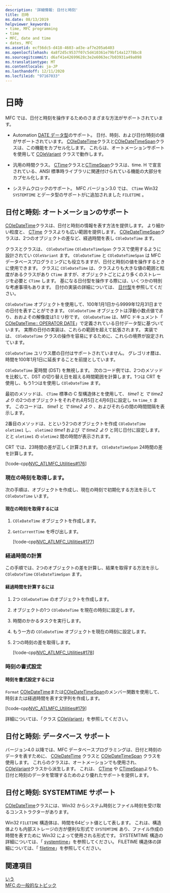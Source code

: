 ```yaml
---
description: '詳細情報: 日付と時刻'
title: 日時
ms.date: 08/13/2019
helpviewer_keywords:
- time, MFC programming
- time
- MFC, date and time
- dates, MFC
ms.assetid: ecf56dc5-d418-4603-ad3e-af7e205a6403
ms.openlocfilehash: 4a8f2d5c9537f07c5d410361e79bf14a12778bc8
ms.sourcegitcommit: d6af41e42699628c3e2e6063ec7b03931a49a098
ms.translationtype: MT
ms.contentlocale: ja-JP
ms.lasthandoff: 12/11/2020
ms.locfileid: "97167033"
---
```

# <a name="date-and-time"></a>日時

MFC では、日付と時刻を操作するためのさまざまな方法がサポートされています。

- Automation [DATE データ型](../atl-mfc-shared/date-type.md)のサポート。 日付、時刻、および日付/時刻の値がサポートされています。 [COleDateTime](../atl-mfc-shared/reference/coledatetime-class.md)クラスと[COleDateTimeSpan](../atl-mfc-shared/reference/coledatetimespan-class.md)クラスは、この機能をカプセル化します。 これらは、オートメーションサポートを使用して [COleVariant](../mfc/reference/colevariant-class.md) クラスで動作します。

- 汎用の時間クラス。 [CTime](../atl-mfc-shared/reference/ctime-class.md)クラスと[CTimeSpan](../atl-mfc-shared/reference/ctimespan-class.md)クラスは、time. H で宣言されている、ANSI 標準時ライブラリに関連付けられている機能の大部分をカプセル化します。

- システムクロックのサポート。 MFC バージョン3.0 では、 `CTime` Win32 `SYSTEMTIME` とデータ型のサポートがに追加されました `FILETIME` 。

## <a name="date-and-time-automation-support"></a>日付と時刻: オートメーションのサポート

[COleDateTime](../atl-mfc-shared/reference/coledatetime-class.md)クラスは、日付と時刻の情報を表す方法を提供します。 より細かい粒度と、 [CTime](../atl-mfc-shared/reference/ctime-class.md) クラスよりも広い範囲を提供します。 [COleDateTimeSpan](../atl-mfc-shared/reference/coledatetimespan-class.md)クラスは、2つのオブジェクトの差など、経過時間を表し `COleDateTime` ます。

クラスとクラスは、 `COleDateTime` `COleDateTimeSpan` クラスで使用するように設計されてい `COleVariant` ます。 `COleDateTime` と `COleDateTimeSpan` は MFC データベースプログラミングにも役立ちますが、日付と時刻の値を操作するときに使用できます。 クラスに `COleDateTime` は、クラスよりも大きな値の範囲と粒度があるクラスがあり `CTime` ますが、オブジェクトごとにより多くのストレージを必要と `CTime` します。 基になる日付型を操作する際には、いくつかの特別な考慮事項もあります。 日付の実装の詳細については、 [日付型](../atl-mfc-shared/date-type.md)を参照してください。

`COleDateTime` オブジェクトを使用して、100年1月1日から9999年12月31日までの日付を表すことができます。 `COleDateTime` オブジェクトは浮動小数点値であり、おおよその解像度は1ミリ秒です。 `COleDateTime` は、MFC ドキュメント「 [COleDateTime:: OPERATOR DATE](../atl-mfc-shared/reference/coledatetime-class.md#operator_date)」で定義されている日付データ型に基づいています。 実際の日付の実装は、これらの範囲を超えて拡張されます。 実装では、 `COleDateTime` クラスの操作を容易にするために、これらの境界が設定されています。

`COleDateTime` ユリウス暦の日付はサポートされていません。 グレゴリオ暦は、時間を100年1月1日に延長することを前提としています。

`COleDateTime` 夏時間 (DST) を無視します。 次のコード例では、2つのメソッドを比較して、DST の切り替え日を超える時間範囲を計算します。1つは CRT を使用し、もう1つはを使用し `COleDateTime` ます。

最初のメソッドは、 `CTime` 標準の C 型構造体とを使用して、 *time1* と *で time2 より* の2つのオブジェクトをそれぞれ4月5日と4月6日に設定し `tm` `time_t` ます。 このコードは、 *time1* と *で time2 より* 、およびそれらの間の時間間隔を表示します。

2番目のメソッドは、とという2つのオブジェクトを作成 `COleDateTime` `oletime1` し、 `oletime2` *time1* および *で time2 より* と同じ日付に設定します。 とと `oletime1` の `oletime2` 間の時間が表示されます。

CRT では、23時間の差が正しく計算されます。 `COleDateTimeSpan` 24時間の差を計算します。

[!code-cpp[NVC_ATLMFC_Utilities#176](../atl-mfc-shared/codesnippet/cpp/date-and-time-automation-support_1.cpp)]

### <a name="get-the-current-time"></a>現在の時刻を取得します。

次の手順は、オブジェクトを作成し、現在の時刻で初期化する方法を示して `COleDateTime` います。

#### <a name="to-get-the-current-time"></a>現在の時刻を取得するには

1. `COleDateTime` オブジェクトを作成します。

1. `GetCurrentTime` を呼び出します。

   [!code-cpp[NVC_ATLMFC_Utilities#177](../atl-mfc-shared/codesnippet/cpp/current-time-automation-classes_1.cpp)]

### <a name="calculate-elapsed-time"></a>経過時間の計算

この手順では、2つのオブジェクトの差を計算し、結果を取得する方法を示し `COleDateTime` `COleDateTimeSpan` ます。

#### <a name="to-calculate-elapsed-time"></a>経過時間を計算するには

1. 2つ `COleDateTime` のオブジェクトを作成します。

1. オブジェクトの1つ `COleDateTime` を現在の時刻に設定します。

1. 時間のかかるタスクを実行します。

1. もう一方の `COleDateTime` オブジェクトを現在の時刻に設定します。

1. 2つの時刻の差を取得します。

   [!code-cpp[NVC_ATLMFC_Utilities#178](../atl-mfc-shared/codesnippet/cpp/elapsed-time-automation-classes_1.cpp)]

### <a name="format-a-time"></a>時刻の書式設定

#### <a name="to-format-a-time"></a>時刻を書式設定するには

`Format` [COleDateTime](../atl-mfc-shared/reference/coledatetime-class.md)または[COleDateTimeSpan](../atl-mfc-shared/reference/coledatetimespan-class.md)のメンバー関数を使用して、時刻または経過時間を表す文字列を作成します。

   [!code-cpp[NVC_ATLMFC_Utilities#179](../atl-mfc-shared/codesnippet/cpp/formatting-time-automation-classes_1.cpp)]

詳細については、「クラス [COleVariant](../mfc/reference/colevariant-class.md)」を参照してください。

## <a name="date-and-time-database-support"></a>日付と時刻: データベース サポート

バージョン4.0 以降では、MFC データベースプログラミングは、日付と時刻のデータを表すために、 [COleDateTime](../atl-mfc-shared/reference/coledatetime-class.md) クラスと [COleDateTimeSpan](../atl-mfc-shared/reference/coledatetimespan-class.md) クラスを使用します。 これらのクラスは、オートメーションでも使用され、 [COleVariant](../mfc/reference/colevariant-class.md)クラスから派生します。 これは、 [CTime](../atl-mfc-shared/reference/ctime-class.md) や [CTimeSpan](../atl-mfc-shared/reference/ctimespan-class.md)よりも、日付と時刻のデータを管理するためのより優れたサポートを提供します。

## <a name="date-and-time-systemtime-support"></a>日付と時刻: SYSTEMTIME サポート

[COleDateTime](../atl-mfc-shared/reference/coledatetime-class.md)クラスには、Win32 からシステム時刻とファイル時刻を受け取るコンストラクターがあります。

Win32 `FILETIME` 構造体は、時間を64ビット値として表します。 これは、構造体よりも内部ストレージの方が便利な形式で `SYSTEMTIME` あり、ファイル作成の時間を表すために Win32 によって使用される形式です。 SYSTEMTIME 構造の詳細については、「 [systemtime](/windows/desktop/api/minwinbase/ns-minwinbase-systemtime)」を参照してください。 FILETIME 構造体の詳細については、「 [filetime](/windows/desktop/api/minwinbase/ns-minwinbase-filetime)」を参照してください。

## <a name="see-also"></a>関連項目

[いう](../mfc/mfc-concepts.md)\
[MFC の一般的なトピック](../mfc/general-mfc-topics.md)
